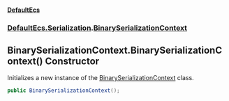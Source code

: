 #### [DefaultEcs](index.md 'index')
### [DefaultEcs.Serialization](index.md#DefaultEcs_Serialization 'DefaultEcs.Serialization').[BinarySerializationContext](BinarySerializationContext.md 'DefaultEcs.Serialization.BinarySerializationContext')
## BinarySerializationContext.BinarySerializationContext() Constructor
Initializes a new instance of the [BinarySerializationContext](BinarySerializationContext.md 'DefaultEcs.Serialization.BinarySerializationContext') class.  
```csharp
public BinarySerializationContext();
```
